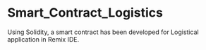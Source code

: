 # Smart_Contract_Logistics
Using Solidity, a smart contract has been developed for Logistical application in Remix IDE. 
